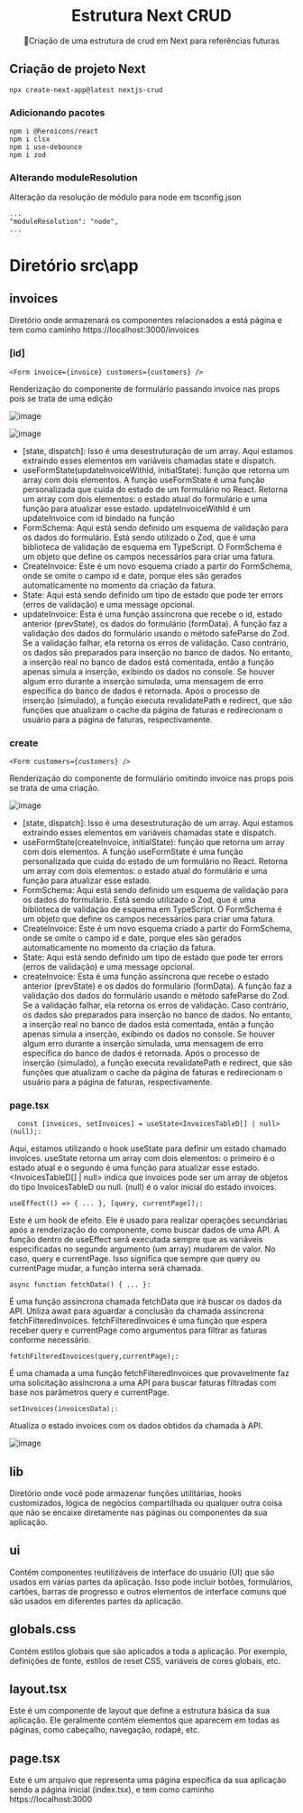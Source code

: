 
<H1 align="center">Estrutura Next CRUD </H1>
<p align="center">🚀Criação de uma estrutura de crud em Next para referências futuras</p>


## Criação de projeto Next

```
npx create-next-app@latest nextjs-crud
```

### Adicionando pacotes 

```
npm i @heroicons/react
npm i clsx
npm i use-debounce
npm i zod
```

### Alterando moduleResolution

Alteração da resolução de módulo para node em tsconfig.json

```
...
"moduleResolution": "node",
...
```


# Diretório src\app

## invoices
  Diretório onde armazenará os componentes relacionados a está página e tem como caminho https://localhost:3000/invoices

  ### [id]

```
<Form invoice={invoice} customers={customers} />
```
Renderização do componente de formulário passando invoice nas props pois se trata de uma edição

![image](https://github.com/lucasmargui/React_Estrutura_CRUD/assets/157809964/caabb467-8bae-496c-ae8a-e8aef01f9cfb)




![image](https://github.com/lucasmargui/React_Estrutura_CRUD/assets/157809964/c6c7c275-d949-4637-bc10-94afd1eebae1)

- [state, dispatch]: Isso é uma desestruturação de um array. Aqui estamos extraindo esses elementos em variáveis chamadas state e dispatch.
 - useFormState(updateInvoiceWithId, initialState): função que retorna um array com dois elementos. A função useFormState é uma função personalizada que cuida do estado de um formulário no React. Retorna um array com dois elementos: o estado atual do formulário e uma função para atualizar esse estado. updateInvoiceWithId é um updateInvoice com id bindado na função
 - FormSchema: Aqui está sendo definido um esquema de validação para os dados do formulário. Está sendo utilizado o Zod, que é uma biblioteca de validação de esquema em TypeScript. O FormSchema é um objeto que define os campos necessários para criar uma fatura.
 - CreateInvoice: Este é um novo esquema criado a partir do FormSchema, onde se omite o campo id e date, porque eles são gerados automaticamente no momento da criação da fatura.
 - State: Aqui está sendo definido um tipo de estado que pode ter errors (erros de validação) e uma message opcional.
 - updateInvoice: Esta é uma função assíncrona que recebe o id, estado anterior (prevState), os dados do formulário (formData). A função faz a validação dos dados do formulário usando o método safeParse do Zod. Se a validação falhar, ela retorna os erros de validação. Caso contrário, os dados são preparados para inserção no banco de dados. No entanto, a inserção real no banco de dados está comentada, então a função apenas simula a inserção, exibindo os dados no console. Se houver algum erro durante a inserção simulada, uma mensagem de erro específica do banco de dados é retornada. Após o processo de inserção (simulado), a função executa revalidatePath e redirect, que são funções que atualizam o cache da página de faturas e redirecionam o usuário para a página de faturas, respectivamente.

  
  ### create

```
<Form customers={customers} />
```
Renderização do componente de formulário omitindo invoice nas props pois se trata de uma criação.


![image](https://github.com/lucasmargui/React_Estrutura_CRUD/assets/157809964/46efbd05-4f72-4585-89b5-9d2a71729f7b)

 - [state, dispatch]: Isso é uma desestruturação de um array. Aqui estamos extraindo esses elementos em variáveis chamadas state e dispatch.
 - useFormState(createInvoice, initialState): função que retorna um array com dois elementos. A função useFormState é uma função personalizada que cuida do estado de um formulário no React. Retorna um array com dois elementos: o estado atual do formulário e uma função para atualizar esse estado.
 - FormSchema: Aqui está sendo definido um esquema de validação para os dados do formulário. Está sendo utilizado o Zod, que é uma biblioteca de validação de esquema em TypeScript. O FormSchema é um objeto que define os campos necessários para criar uma fatura.
 - CreateInvoice: Este é um novo esquema criado a partir do FormSchema, onde se omite o campo id e date, porque eles são gerados automaticamente no momento da criação da fatura.
 - State: Aqui está sendo definido um tipo de estado que pode ter errors (erros de validação) e uma message opcional.
 - createInvoice: Esta é uma função assíncrona que recebe o estado anterior (prevState) e os dados do formulário (formData). A função faz a validação dos dados do formulário usando o método safeParse do Zod. Se a validação falhar, ela retorna os erros de validação. Caso contrário, os dados são preparados para inserção no banco de dados. No entanto, a inserção real no banco de dados está comentada, então a função apenas simula a inserção, exibindo os dados no console. Se houver algum erro durante a inserção simulada, uma mensagem de erro específica do banco de dados é retornada. Após o processo de inserção (simulado), a função executa revalidatePath e redirect, que são funções que atualizam o cache da página de faturas e redirecionam o usuário para a página de faturas, respectivamente.
   




  
  ### page.tsx
  
```
  const [invoices, setInvoices] = useState<InvoicesTableD[] | null>(null);:
```

Aqui, estamos utilizando o hook useState para definir um estado chamado invoices.
useState retorna um array com dois elementos: o primeiro é o estado atual e o segundo é uma função para atualizar esse estado.
<InvoicesTableD[] | null> indica que invoices pode ser um array de objetos do tipo InvoicesTableD ou null.
(null) é o valor inicial do estado invoices.

```
useEffect(() => { ... }, [query, currentPage]);:
```

Este é um hook de efeito. Ele é usado para realizar operações secundárias após a renderização do componente, como buscar dados de uma API.
A função dentro de useEffect será executada sempre que as variáveis especificadas no segundo argumento (um array) mudarem de valor. No caso, query e currentPage.
Isso significa que sempre que query ou currentPage mudar, a função interna será chamada.

```
async function fetchData() { ... }:
```

É uma função assíncrona chamada fetchData que irá buscar os dados da API.
Utiliza await para aguardar a conclusão da chamada assíncrona fetchFilteredInvoices.
fetchFilteredInvoices é uma função que espera receber query e currentPage como argumentos para filtrar as faturas conforme necessário.

```
fetchFilteredInvoices(query,currentPage);:
```
É uma chamada a uma função fetchFilteredInvoices que provavelmente faz uma solicitação assíncrona a uma API para buscar faturas filtradas com base nos parâmetros query e currentPage.

```
setInvoices(invoicesData);:
```

Atualiza o estado invoices com os dados obtidos da chamada à API.
  
![image](https://github.com/lucasmargui/React_Estrutura_CRUD/assets/157809964/f88b15c0-39d8-4431-baa2-a0214c2bb159)

  


   
## lib
  Diretório onde você pode armazenar funções utilitárias, hooks customizados, lógica de negócios compartilhada ou qualquer outra coisa que não se encaixe  diretamente nas páginas ou componentes da sua aplicação.


## ui
  Contém componentes reutilizáveis de interface do usuário (UI) que são usados em várias partes da aplicação. Isso pode incluir botões, formulários, cartões, barras de progresso e outros elementos de interface comuns que são usados em diferentes partes da aplicação.
  
## globals.css
  Contém estilos globais que são aplicados a toda a aplicação. Por exemplo, definições de fonte, estilos de reset CSS, variáveis de cores globais, etc.

## layout.tsx
   Este é um componente de layout que define a estrutura básica da sua aplicação. Ele geralmente contém elementos que aparecem em todas as páginas, como cabeçalho, navegação, rodapé, etc. 

## page.tsx
Este é um arquivo que representa uma página específica da sua aplicação sendo a página inicial (index.tsx), e tem como caminho https://localhost:3000


